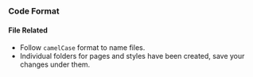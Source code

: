 ### Code Format

#### File Related

- Follow `camelCase` format to name files. 
- Individual folders for pages and styles have been created, save your changes under them. 

### 